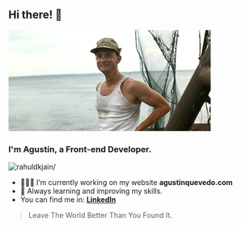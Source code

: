 ## Hi there! 👋

<img src="https://raw.githubusercontent.com/agustinquevedo/agustinquevedo/master/assets/hithere.gif">

### I'm Agustín, a Front-end Developer.

<p> <img src=https://komarev.com/ghpvc/?username=agustinquevedo alt=rahuldkjain/> </p>

- 👨🏻‍💻 I’m currently working on my website **agustinquevedo.com**
- 🌱 Always learning and improving my skills.
-  You can find me in: **[LinkedIn](https://www.linkedin.com/in/agustinquevedo)**

> Leave The World Better Than You Found It. 
